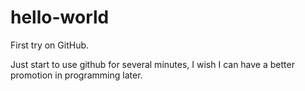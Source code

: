 # hello-world
First try on GitHub.

Just start to use github for several minutes, I wish I can have a better promotion in programming later.
